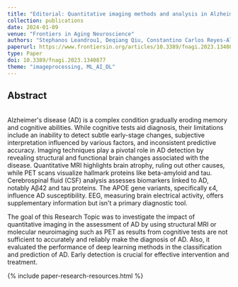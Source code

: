 ```yaml
---
title: "Editorial: Quantitative imaging methods and analysis in Alzheimer's disease assessment"
collection: publications
date: 2024-01-09
venue: "Frontiers in Aging Neuroscience"
authors: "Stephanos Leandrou1, Deqiang Qiu, Constantino Carlos Reyes-Aldasoro"
paperurl: https://www.frontiersin.org/articles/10.3389/fnagi.2023.1340877/full
type: Paper
doi: 10.3389/fnagi.2023.1340877
theme: "imageprocessing, ML_AI_DL"
---
```

<h2> Abstract </h2>   <br>  
Alzheimer's disease (AD) is a complex condition gradually eroding memory and cognitive abilities. While cognitive tests aid diagnosis, their limitations include an inability to detect subtle early-stage changes, subjective interpretation influenced by various factors, and inconsistent predictive accuracy. Imaging techniques play a pivotal role in AD detection by revealing structural and functional brain changes associated with the disease. Quantitative MRI highlights brain atrophy, ruling out other causes, while PET scans visualize hallmark proteins like beta-amyloid and tau. Cerebrospinal fluid (CSF) analysis assesses biomarkers linked to AD, notably Aβ42 and tau proteins. The APOE gene variants, specifically ε4, influence AD susceptibility. EEG, measuring brain electrical activity, offers supplementary information but isn't a primary diagnostic tool.

The goal of this Research Topic was to investigate the impact of quantitative imaging in the assessment of AD by using structural MRI or molecular neuroimaging such as PET as results from cognitive tests are not sufficient to accurately and reliably make the diagnosis of AD. Also, it evaluated the performance of deep learning methods in the classification and prediction of AD. Early detection is crucial for effective intervention and treatment.

{% include paper-research-resources.html %}
